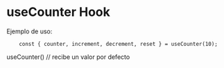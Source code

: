 # useCounter Hook

Ejemplo de uso:
```
    const { counter, increment, decrement, reset } = useCounter(10);
```

useCounter()  // recibe un valor por defecto